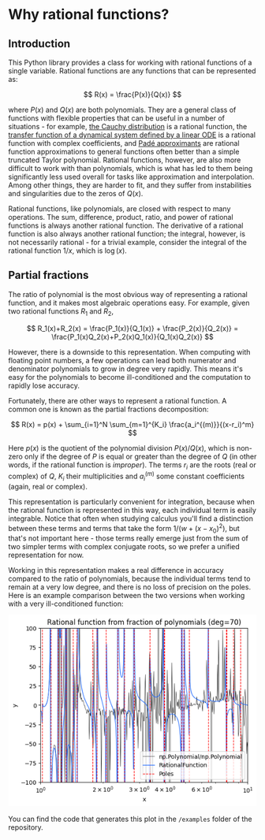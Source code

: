 # Why rational functions?

## Introduction

This Python library provides a class for working with rational functions of a single variable. Rational functions are any functions that can be represented as:

$$
R(x) = \frac{P(x)}{Q(x)}
$$

where $P(x)$ and $Q(x)$ are both polynomials. They are a general class of functions with flexible properties that can be useful in a number of situations - for example, [the Cauchy distribution](https://en.wikipedia.org/wiki/Cauchy_distribution) is a rational function, the [transfer function of a dynamical system defined by a linear ODE](https://en.wikipedia.org/wiki/Transfer_function) is a rational function with complex coefficients, and [Padé approximants](https://en.wikipedia.org/wiki/Pad%C3%A9_approximant) are rational function approximations to general functions often better than a simple truncated Taylor polynomial. Rational functions, however, are also more difficult to work with than polynomials, which is what has led to them being significantly less used overall for tasks like approximation and interpolation. Among other things, they are harder to fit, and they suffer from instabilities and singularities due to the zeros of $Q(x)$.

Rational functions, like polynomials, are closed with respect to many operations. The sum, difference, product, ratio, and power of rational functions is always another rational function. The derivative of a rational function is also always another rational function; the integral, however, is not necessarily rational - for a trivial example, consider the integral of the rational function $1/x$, which is $\log(x)$.

## Partial fractions

The ratio of polynomial is the most obvious way of representing a rational function, and it makes most algebraic operations easy. For example, given two rational functions $R_1$ and $R_2$,

$$
R_1(x)+R_2(x) = \frac{P_1(x)}{Q_1(x)} + \frac{P_2(x)}{Q_2(x)} = \frac{P_1(x)Q_2(x)+P_2(x)Q_1(x)}{Q_1(x)Q_2(x)}
$$

However, there is a downside to this representation. When computing with floating point numbers, a few operations can lead both numerator and denominator polynomials to grow in degree very rapidly. This means it's easy for the polynomials to become ill-conditioned and the computation to rapidly lose accuracy.

Fortunately, there are other ways to represent a rational function. A common one is known as the partial fractions decomposition:

$$
R(x) = p(x) + \sum_{i=1}^N \sum_{m=1}^{K_i} \frac{a_i^{(m)}}{(x-r_i)^m}
$$

Here $p(x)$ is the quotient of the polynomial division $P(x)/Q(x)$, which is non-zero only if the degree of $P$ is equal or greater than the degree of $Q$ (in other words, if the rational function is *improper*). The terms $r_i$ are the roots (real or complex) of $Q$, $K_i$ their multiplicities and $a_i^{(m)}$ some constant coefficients (again, real or complex).

This representation is particularly convenient for integration, because when the rational function is represented in this way, each individual term is easily integrable. Notice that often when studying calculus you'll find a distinction between these terms and terms that take the form $1/(w+(x-x_0)^2)$, but that's not important here - those terms really emerge just from the sum of two simpler terms with complex conjugate roots, so we prefer a unified representation for now.

Working in this representation makes a real difference in accuracy compared to the ratio of polynomials, because the individual terms tend to remain at a very low degree, and there is no loss of precision on the poles. Here is an example comparison between the two versions when working with a very ill-conditioned function:

![](precision.png)

You can find the code that generates this plot in the `/examples` folder of the repository.

<!-- :::rational_functions.ratfunc.RationalFunction
    options:
        show_root_heading: true
        show_root_full_path: false -->
